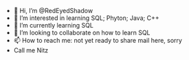 - 👋 Hi, I’m @RedEyedShadow
- 👀 I’m interested in learning SQL; Phyton; Java; C++
- 🌱 I’m currently learning SQL
- 💞️ I’m looking to collaborate on how to learn SQL
- 📫 How to reach me: not yet ready to share mail here, sorry
- Call me Nitz

<!---
RedEyedShadow/RedEyedShadow is a ✨ special ✨ repository because its `README.md` (this file) appears on your GitHub profile.
You can click the Preview link to take a look at your changes.
--->
